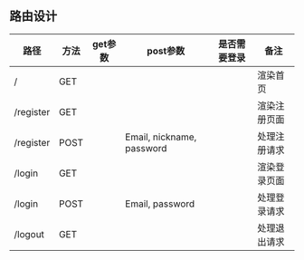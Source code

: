 ## 路由设计

| 路径      | 方法 | get参数 | post参数                  | 是否需要登录 | 备注         |
| --------- | ---- | ------- | ------------------------- | ------------ | ------------ |
| /         | GET  |         |                           |              | 渲染首页     |
| /register | GET  |         |                           |              | 渲染注册页面 |
| /register | POST |         | Email, nickname, password |              | 处理注册请求 |
| /login    | GET  |         |                           |              | 渲染登录页面 |
| /login    | POST |         | Email,  password          |              | 处理登录请求 |
| /logout   | GET  |         |                           |              | 处理退出请求 |



